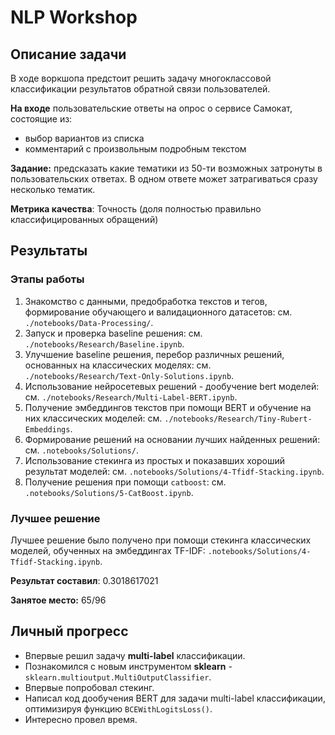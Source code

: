 # NLP Workshop
## Описание задачи
В ходе воркшопа предстоит решить задачу многоклассовой классификации результатов обратной связи пользователей.

__На входе__ пользовательские ответы на опрос о сервисе Самокат, состоящие из:
- выбор вариантов из списка
- комментарий с произвольным подробным текстом

__Задание:__ предсказать какие тематики из 50-ти возможных затронуты в пользовательских ответах. В одном ответе может затрагиваться сразу несколько тематик.

__Метрика качества__: Точность (доля полностью правильно классифицированных обращений)


## Результаты
### Этапы работы
1. Знакомство с данными, предобработка текстов и тегов, формирование обучающего и валидационного датасетов: см. `./notebooks/Data-Processing/`.
2. Запуск и проверка baseline решения: см. `./notebooks/Research/Baseline.ipynb`.
3. Улучшение baseline решения, перебор различных решений, основанных на классических моделях: см. `./notebooks/Research/Text-Only-Solutions.ipynb`.
4. Использование нейросетевых решений - дообучение bert моделей: см. `./notebooks/Research/Multi-Label-BERT.ipynb`.
5. Получение эмбеддингов текстов при помощи BERT и обучение на них классических моделей: см. `./notebooks/Research/Tiny-Rubert-Embeddings`.
6. Формирование решений на основании лучших найденных решений: см. `.notebooks/Solutions/`.
7. Использование стекинга из простых и показавших хороший результат моделей: см. `.notebooks/Solutions/4-Tfidf-Stacking.ipynb`.
8. Получение решения при помощи `catboost`: см. `.notebooks/Solutions/5-CatBoost.ipynb`.
   
### Лучшее решение

Лучшее решение было получено при помощи стекинга классических моделей, обученных на эмбеддингах TF-IDF: `.notebooks/Solutions/4-Tfidf-Stacking.ipynb`.

__Результат составил__: 0.3018617021

__Занятое место:__ 65/96 


## Личный прогресс
* Впервые решил задачу __multi-label__ классификации.
* Познакомился с новым инструментом __sklearn__ - `sklearn.multioutput.MultiOutputClassifier`.
* Впервые попробовал стекинг.
* Написал код дообучения BERT для задачи multi-label классификации, оптимизируя функцию `BCEWithLogitsLoss()`.
* Интересно провел время.
